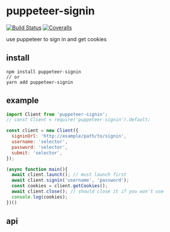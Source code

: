 # puppeteer-signin

[![Build Status](https://travis-ci.org/Hental/puppeteer-signin.svg?branch=master)](https://travis-ci.org/Hental/puppeteer-signin)
[![Coveralls](https://img.shields.io/coveralls/Hental/puppeteer-signin.svg)](https://coveralls.io/github/Hental/puppeteer-signin)

use puppeteer to sign in and get cookies

## install

```shell
npm install puppeteer-signin
// or
yarn add puppeteer-signin
```

## example

```js
import Client from 'puppeteer-signin';
// const Client = require('puppeteer-signin').default;

const client = new Client({
  signinUrl: 'http://example/path/to/signin',
  username: 'selector',
  password: 'selector',
  submit: 'selector',
});

(async function main(){
  await client.launch(); // must launch first
  await client.signin('username', 'password');
  const cookies = client.getCookies();
  await client.close(); // should close it if you won't use
  console.log(cookies);
})()
```

## api
